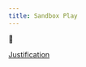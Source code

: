 ```yaml
---
title: Sandbox Play
---
```

:seedling:

[Justification](https://rolltodoubt.wordpress.com/2024/09/14/setting-up-an-osr-sandbox/)
